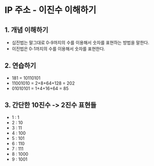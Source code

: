 # IP 주소 - 이진수 이해하기

## 1. 개념 이해하기

* 십진법는 말그대로 0-9까지의 수를 이용해서 숫자를 표현하는 방법을 말한다.&#x20;
* 이진법은 0-1까지의 수를 이용해서 숫자를 표현한다.&#x20;

&#x20;

## 2. 연습하기&#x20;

* 181 = 10110101
* 11001010 = 2+8+64+128 = 202&#x20;
* 01010101 = 1+4+16+64 = 85&#x20;

## 3. 간단한 10진수 -> 2진수 표현들&#x20;

* 1 : 1
* 2 : 10&#x20;
* 3 : 11&#x20;
* 4 : 100&#x20;
* 5 : 101&#x20;
* 6 : 110&#x20;
* 7 : 111&#x20;
* 8 : 1000&#x20;
* 9 : 1001&#x20;
